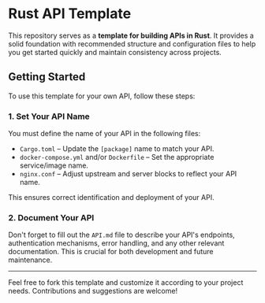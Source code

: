 # Rust API Template

This repository serves as a **template for building APIs in Rust**. It provides a solid foundation with recommended structure and configuration files to help you get started quickly and maintain consistency across projects.

## Getting Started

To use this template for your own API, follow these steps:

### 1. Set Your API Name

You must define the name of your API in the following files:

- `Cargo.toml` – Update the `[package]` name to match your API.
- `docker-compose.yml` and/or `Dockerfile` – Set the appropriate service/image name.
- `nginx.conf` – Adjust upstream and server blocks to reflect your API name.

This ensures correct identification and deployment of your API.

### 2. Document Your API

Don't forget to fill out the `API.md` file to describe your API's endpoints, authentication mechanisms, error handling, and any other relevant documentation. This is crucial for both development and future maintenance.

---

Feel free to fork this template and customize it according to your project needs. Contributions and suggestions are welcome!
